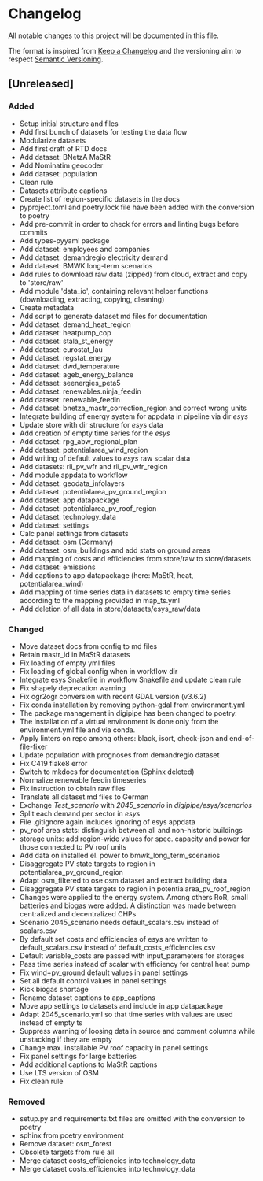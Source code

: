 # Changelog
All notable changes to this project will be documented in this file.

The format is inspired from [Keep a Changelog](http://keepachangelog.com/en/1.0.0/)
and the versioning aim to respect [Semantic Versioning](http://semver.org/spec/v2.0.0.html).

## [Unreleased]

### Added

- Setup initial structure and files
- Add first bunch of datasets for testing the data flow
- Modularize datasets
- Add first draft of RTD docs
- Add dataset: BNetzA MaStR
- Add Nominatim geocoder
- Add dataset: population
- Clean rule
- Datasets attribute captions
- Create list of region-specific datasets in the docs
- pyproject.toml and poetry.lock file have been added with the conversion to poetry
- Add pre-commit in order to check for errors and linting bugs before commits
- Add types-pyyaml package
- Add dataset: employees and companies
- Add dataset: demandregio electricity demand
- Add dataset: BMWK long-term scenarios
- Add rules to download raw data (zipped) from cloud, extract and copy to 'store/raw'
- Add module 'data_io', containing relevant helper functions (downloading, extracting, copying, cleaning)
- Create metadata
- Add script to generate dataset md files for documentation
- Add dataset: demand_heat_region
- Add dataset: heatpump_cop
- Add dataset: stala_st_energy
- Add dataset: eurostat_lau
- Add dataset: regstat_energy
- Add dataset: dwd_temperature
- Add dataset: ageb_energy_balance
- Add dataset: seenergies_peta5
- Add dataset: renewables.ninja_feedin
- Add dataset: renewable_feedin
- Add dataset: bnetza_mastr_correction_region and correct wrong units
- Integrate building of energy system for appdata in pipeline via dir *esys*
- Update store with dir structure for *esys* data
- Add creation of empty time series for the *esys*
- Add dataset: rpg_abw_regional_plan
- Add dataset: potentialarea_wind_region
- Add writing of default values to *esys* raw scalar data
- Add datasets: rli_pv_wfr and rli_pv_wfr_region
- Add module appdata to workflow
- Add dataset: geodata_infolayers
- Add dataset: potentialarea_pv_ground_region
- Add dataset: app datapackage
- Add dataset: potentialarea_pv_roof_region
- Add dataset: technology_data
- Add dataset: settings
- Calc panel settings from datasets
- Add dataset: osm (Germany)
- Add dataset: osm_buildings and add stats on ground areas
- Add mapping of costs and efficiencies from store/raw to store/datasets
- Add dataset: emissions
- Add captions to app datapackage (here: MaStR, heat, potentialarea_wind)
- Add mapping of time series data in datasets to empty time series according to
  the mapping provided in map_ts.yml
- Add deletion of all data in store/datasets/esys_raw/data

### Changed

- Move dataset docs from config to md files
- Retain mastr_id in MaStR datasets
- Fix loading of empty yml files
- Fix loading of global config when in workflow dir
- Integrate esys Snakefile in workflow Snakefile and update clean rule
- Fix shapely deprecation warning
- Fix ogr2ogr conversion with recent GDAL version (v3.6.2)
- Fix conda installation by removing python-gdal from environment.yml
- The package management in digipipe has been changed to poetry.
- The installation of a virtual environment is done only from the environment.yml file and via conda.
- Apply linters on repo among others: black, isort, check-json and end-of-file-fixer
- Update population with prognoses from demandregio dataset
- Fix C419 flake8 error
- Switch to mkdocs for documentation (Sphinx deleted)
- Normalize renewable feedin timeseries
- Fix instruction to obtain raw files
- Translate all dataset.md files to German
- Exchange *Test_scenario* with *2045_scenario* in *digipipe/esys/scenarios*
- Split each demand per sector in *esys*
- File .gitignore again includes ignoring of esys appdata
- pv_roof area stats: distinguish between all and non-historic buildings
- storage units: add region-wide values for spec. capacity and power for those
  connected to PV roof units
- Add data on installed el. power to bmwk_long_term_scenarios
- Disaggregate PV state targets to region in potentialarea_pv_ground_region
- Adapt osm_filtered to ose osm dataset and extract building data
- Disaggregate PV state targets to region in potentialarea_pv_roof_region
- Changes were applied to the energy system. Among others RoR, small batteries
  and biogas were added. A distinction was made between centralized and
  decentralized CHPs
- Scenario 2045_scenario needs default_scalars.csv instead of scalars.csv
- By default set costs and efficiencies of esys are written to
  default_scalars.csv instead of default_costs_efficiencies.csv
- Default variable_costs are passed with input_parameters for storages
- Pass time series instead of scalar with efficiency for central heat pump
- Fix wind+pv_ground default values in panel settings
- Set all default control values in panel settings
- Kick biogas shortage
- Rename dataset captions to app_captions
- Move app settings to datasets and include in app datapackage
- Adapt 2045_scenario.yml so that time series with values are used instead of
  empty ts
- Suppress warning of loosing data in source and comment columns while
  unstacking if they are empty
- Change max. installable PV roof capacity in panel settings
- Fix panel settings for large batteries
- Add additional captions to MaStR captions
- Use LTS version of OSM
- Fix clean rule

### Removed

- setup.py and requirements.txt files are omitted with the conversion to poetry
- sphinx from poetry environment
- Remove dataset: osm_forest
- Obsolete targets from rule all
- Merge dataset costs_efficiencies into technology_data
- Merge dataset costs_efficiencies into technology_data
